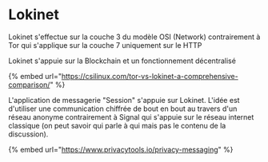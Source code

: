 # Lokinet

Lokinet s'effectue sur la couche 3 du modèle OSI (Network) contrairement à Tor qui s'applique sur la couche 7 uniquement sur le HTTP

Lokinet s'appuie sur la Blockchain et un fonctionnement décentralisé

{% embed url="https://csilinux.com/tor-vs-lokinet-a-comprehensive-comparison/" %}

L'application de messagerie "Session" s'appuie sur Lokinet. L'idée est d'utiliser une communication chiffrée de bout en bout au travers d'un réseau anonyme contrairement à Signal qui s'appuie sur le réseau internet classique (on peut savoir qui parle à qui mais pas le contenu de la discussion).

{% embed url="https://www.privacytools.io/privacy-messaging" %}

